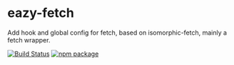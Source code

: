 # eazy-fetch
Add hook and global config for fetch, based on isomorphic-fetch, mainly a fetch wrapper.

[![Build Status](https://travis-ci.org/likun7981/easy-fetch.svg?branch=master)](https://travis-ci.org/likun7981/easy-fetch)
[![npm package](https://img.shields.io/npm/v/@likun7981/easy-fetch.svg)](https://www.npmjs.com/package/@likun7981/easy-fetch)